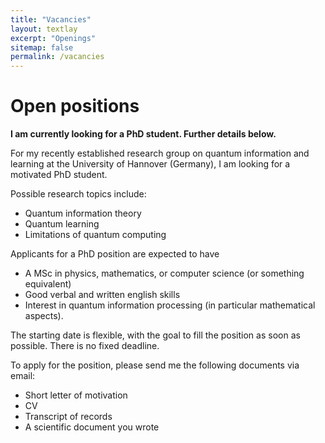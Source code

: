 ```yaml
---
title: "Vacancies"
layout: textlay
excerpt: "Openings"
sitemap: false
permalink: /vacancies
---
```


# Open positions

**I am currently looking for a PhD student. Further details below.**


For my recently established research group on quantum information and learning at the University of Hannover (Germany), I am looking for a motivated PhD student.

Possible research topics include:
<ul>
<li> Quantum information theory </li>
<li> Quantum learning </li>
<li> Limitations of quantum computing </li>
</ul>

Applicants for a PhD position are expected to have

<ul>
<li> A MSc in physics, mathematics, or computer science (or something equivalent)</li>
<li> Good verbal and written english skills </li>
<li> Interest in quantum information processing (in particular mathematical aspects).</li>
</ul>

The starting date is flexible, with the goal to fill the position as soon as possible. There is no fixed deadline. 

To apply for the position, please send me the following documents via email:

<ul>
<li> Short letter of motivation </li>
<li> CV </li>
<li> Transcript of records </li>
<li> A scientific document you wrote </li>
</ul>
 
</br> 
</br> 
</br>